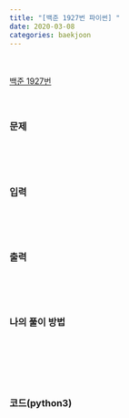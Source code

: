 ```yaml
---
title: "[백준 1927번 파이썬] "
date: 2020-03-08
categories: baekjoon
---
```


<br><br>
[백준 1927번 ](https://www.acmicpc.net/problem/1927)
<br><br><br>

### 문제<br>



<br><br><br>

### 입력<br>



<br><br><br>

### 출력

<br><br><br>

### 나의 풀이 방법<br>

```python

```



```python

```



<br><br><br>


### 코드(python3)
```python

```
